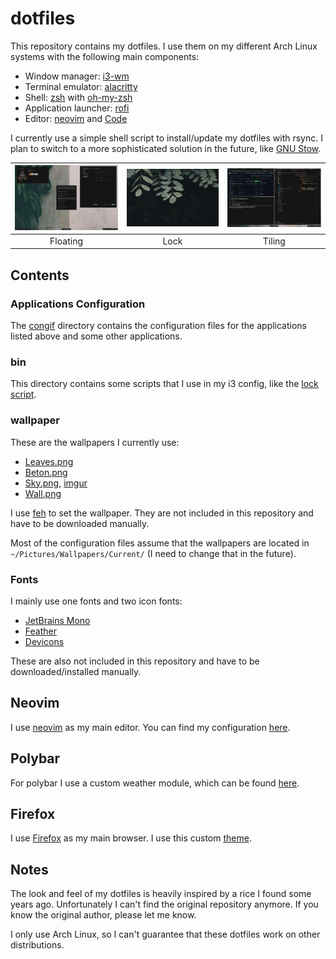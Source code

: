 # dotfiles

This repository contains my dotfiles. I use them on my different Arch Linux systems with the following main components:

- Window manager: [i3-wm](https://i3wm.org/)
- Terminal emulator: [alacritty](https://github.com/alacritty/alacritty)
- Shell: [zsh](https://www.zsh.org/) with [oh-my-zsh](https://ohmyz.sh/)
- Application launcher: [rofi](https://github.com/davatorium/rofi)
- Editor: [neovim](https://neovim.io/) and [Code](https://code.visualstudio.com/)

I currently use a simple shell script to install/update my dotfiles with rsync. I plan to switch to a more sophisticated solution in the future, like [GNU Stow](https://www.gnu.org/software/stow/).

| ![](other/floating.png) | ![](other/lock.png) | ![](other/tiling.png) |
| :---------------------: | :-----------------: | :-------------------: |
|        Floating         |        Lock         |        Tiling         |

## Contents

### Applications Configuration

The [congif](/config/) directory contains the configuration files for the applications listed above and some other applications.

### bin

This directory contains some scripts that I use in my i3 config, like the [lock script](/bin/lock).

### wallpaper

These are the wallpapers I currently use:

- [Leaves.png](https://unsplash.com/photos/CBh4D3l0EwM)
- [Beton.png](https://unsplash.com/photos/pHBI_tVXA-A)
- [Sky.png](https://www.reddit.com/r/minimalism/comments/2612dh/art_some_of_my_minimal_inspired_photography_from/), [imgur](https://imgur.com/a/QwYoOu)
- [Wall.png](https://unsplash.com/photos/RONnMobq0_Y)

I use [feh](https://feh.finalrewind.org/) to set the wallpaper.
They are not included in this repository and have to be downloaded manually.

Most of the configuration files assume that the wallpapers are located in `~/Pictures/Wallpapers/Current/` (I need to change that in the future).

### Fonts

I mainly use one fonts and two icon fonts:

- [JetBrains Mono](https://www.jetbrains.com/lp/mono/)
- [Feather](https://github.com/AT-UI/feather-font)
- [Devicons](https://github.com/vorillaz/devicons)

These are also not included in this repository and have to be downloaded/installed manually.

## Neovim

I use [neovim](https://neovim.io/) as my main editor. You can find my configuration [here](https://github.com/confusedSerge/nvim-dotfiles).

## Polybar

For polybar I use a custom weather module, which can be found [here](https://github.com/confusedSerge/polybar-weather).

## Firefox

I use [Firefox](https://www.mozilla.org/en-US/firefox/new/) as my main browser. I use this custom [theme](https://color.firefox.com/?theme=XQAAAALKAgAAAAAAAABBKYhm849SCicxcUMVgXcGHf3p79EhVPVD1H7xcfZ9PTtZXOCodCzcptP_sW-LVB7sq7TqP9gymAAg3cpSvSO-MRy-QJvv3UOz8NB6_XLCL0_AGJY8Dky8K1ubFRu8wObn2-bymZB6fZsS3D7fYJTuJsrNaShCyDmMXfp_2vJ9Ff43zbDTS1CBHwmt4Lebn4OTqRRsOW5nYjD3vJWhMpQ0AS6vNNp6aLVCYjD1P5mb1VpUlZxhVuKLZlaJH0S_g-NN3_-ppeECxXjik--W7ZIy6IijUK3a_mnjELPAazNaHkJasknTSVtkfT1UTuRkWrwD_0lgXBRClArPMaZYnjtCKyhokQUfflcC9SSMW2LoMv74EIdI).

## Notes

The look and feel of my dotfiles is heavily inspired by a rice I found some years ago. Unfortunately I can't find the original repository anymore. If you know the original author, please let me know.

I only use Arch Linux, so I can't guarantee that these dotfiles work on other distributions.